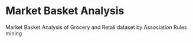 # Market Basket Analysis 
 Market Basket Analysis of Grocery and Retail dataset by Association Rules mining
